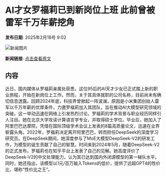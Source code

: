 # AI才女罗福莉已到新岗位上班 此前曾被雷军千万年薪挖角

**发布日期**: 2025年2月18号 9:02

![新闻图片](https://pic.chinaz.com/picmap/202306131354258342_1.jpg)

**新闻链接**: [点击查看原文](https://www.aibase.com/zh/news/15444)

## 内容

近日，国内媒体从罗福莉亲属处获悉，这位95后的AI天才少女已正式踏上新的职业旅程，开始在新岗位上工作。然而，关于其具体就职的公司名称，目前尚未有确切信息透露。回顾2024年底，科技界曾掀起一阵波澜，原因是小米集团创始人雷军以千万年薪的优厚条件，力邀罗福莉加入其团队，旨在推动AI大模型研究领域的突破。这一举动迅速在网络上引发热烈讨论。罗福莉的学术背景与职业经历同样引人注目。她在北京大学攻读计算语言学专业，并取得硕士学位。毕业后，她加入了阿里巴巴达摩院，凭借在国际顶级学术会议上发表的8篇高质量论文，迅速在业界崭露头角。2022年，罗福莉决定离开阿里巴巴，转而担任DeepSeek的深度学习研究员。在DeepSeek期间，她深度参与了MoE大模型DeepSeek-V2的研发工作，为模型的诞生贡献了自己的智慧。时间来到2024年5月，随着DeepSeek-V2的正式发布，罗福莉也在知乎平台上发表了自己的见解。她高度评价了DeepSeek-V2的中文处理能力，认为其已达到国内外闭源模型的第一梯队水平。同时，她还指出，该模型以1元/百万输入Tokens的低价，提供了远超GPT4的性价比，堪称“性价比之王”。
